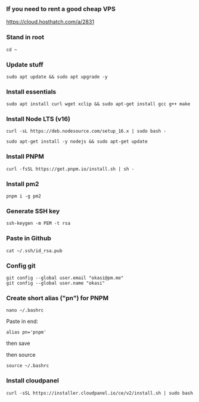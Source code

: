 ### If you need to rent a good cheap VPS
https://cloud.hosthatch.com/a/2831

### Stand in root
```
cd ~
```

### Update stuff
```
sudo apt update && sudo apt upgrade -y 
```

### Install essentials
```
sudo apt install curl wget xclip && sudo apt-get install gcc g++ make
```

### Install Node LTS (v16)
```
curl -sL https://deb.nodesource.com/setup_16.x | sudo bash -

sudo apt-get install -y nodejs && sudo apt-get update
```

### Install PNPM
```
curl -fsSL https://get.pnpm.io/install.sh | sh -
```

### Install pm2
```
pnpm i -g pm2
```

### Generate SSH key
```
ssh-keygen -m PEM -t rsa
```

### Paste in Github
```
cat ~/.ssh/id_rsa.pub
```

### Config git
```
git config --global user.email "okasi@pm.me"
git config --global user.name "okasi"
```

### Create short alias ("pn") for PNPM
```
nano ~/.bashrc
```

Paste in end:
```
alias pn='pnpm'
```
then save

then source
```
source ~/.bashrc
```

### Install cloudpanel
```
curl -sSL https://installer.cloudpanel.io/ce/v2/install.sh | sudo bash
```
